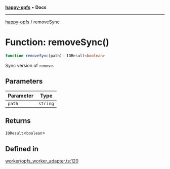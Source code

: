 [**happy-opfs**](../README.md) • **Docs**

***

[happy-opfs](../README.md) / removeSync

# Function: removeSync()

```ts
function removeSync(path): IOResult<boolean>
```

Sync version of `remove`.

## Parameters

| Parameter | Type |
| ------ | ------ |
| `path` | `string` |

## Returns

`IOResult`\<`boolean`\>

## Defined in

[worker/opfs\_worker\_adapter.ts:120](https://github.com/JiangJie/happy-opfs/blob/948cb3ee1ba6a4ce667d07bda817012e57b50bb8/src/worker/opfs_worker_adapter.ts#L120)
